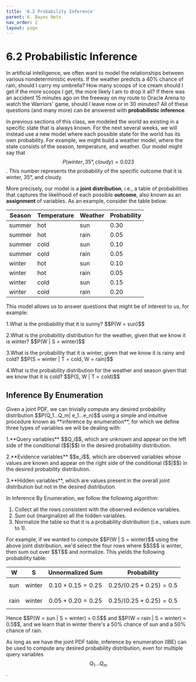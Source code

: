 ```yaml
---
title: '6.2 Probability Inference'
parent: 6. Bayes Nets
nav_order: 2
layout: page
---
```


# 6.2 Probabilistic Inference

In artificial intelligence, we often want to model the relationships between various nondeterministic events. If the weather predicts a 40% chance of rain, should I carry my umbrella? How many scoops of ice cream should I get if the more scoops I get, the more likely I am to drop it all? If there was an accident 15 minutes ago on the freeway on my route to Oracle Arena to watch the Warriors' game, should I leave now or in 30 minutes? All of these questions (and many more) can be answered with **probabilistic inference**.

In previous sections of this class, we modeled the world as existing in a specific state that is always known. For the next several weeks, we will instead use a new model where each possible state for the world has its own probability. For example, we might build a weather model, where the state consists of the season, temperature, and weather. Our model might say that $$P(winter, 35°, cloudy) = 0.023$$. This number represents the probability of the specific outcome that it is winter, 35°, and cloudy.

More precisely, our model is a **joint distribution**, i.e., a table of probabilities that captures the likelihood of each possible **outcome**, also known as an **assignment** of variables. As an example, consider the table below:

| **Season** | **Temperature** | **Weather** | **Probability** |
| ---------- | --------------- | ----------- | --------------- |
| summer     | hot             | sun         | 0.30            |
| summer     | hot             | rain        | 0.05            |
| summer     | cold            | sun         | 0.10            |
| summer     | cold            | rain        | 0.05            |
| winter     | hot             | sun         | 0.10            |
| winter     | hot             | rain        | 0.05            |
| winter     | cold            | sun         | 0.15            |
| winter     | cold            | rain        | 0.20            |

This model allows us to answer questions that might be of interest to us, for example:

<p></p>
1.What is the probability that it is sunny? $$P(W = sun)$$
<p></p>
2.What is the probability distribution for the weather, given that we know it is winter? $$P(W | S = winter)$$
<p></p>
3.What is the probability that it is winter, given that we know it is rainy and cold? $$P(S = winter | T = cold, W = rain)$$
<p></p>
4.What is the probability distribution for the weather and season given that we know that it is cold? $$P(S, W | T = cold)$$

## Inference By Enumeration

<p></p>
Given a joint PDF, we can trivially compute any desired probability distribution $$P(Q_1...Q_m| e_1...e_n)$$ using a simple and intuitive procedure known as **inference by enumeration**, for which we define three types of variables we will be dealing with:
<p></p>
1.**Query variables** $$Q_i$$, which are unknown and appear on the left side of the conditional ($$|$$) in the desired probability distribution.
<p></p>
2.**Evidence variables** $$e_i$$, which are observed variables whose values are known and appear on the right side of the conditional ($$|$$) in the desired probability distribution.
<p></p>
3.**Hidden variables**, which are values present in the overall joint distribution but not in the desired distribution.

In Inference By Enumeration, we follow the following algorithm:

1. Collect all the rows consistent with the observed evidence variables.
2. Sum out (marginalize) all the hidden variables.
3. Normalize the table so that it is a probability distribution (i.e., values sum to 1).
<p></p>
For example, if we wanted to compute $$P(W | S = winter)$$ using the above joint distribution, we'd select the four rows where $$S$$ is winter, then sum out over $$T$$ and normalize. This yields the following probability table:

| **W** | **S**  | **Unnormalized Sum**   | **Probability**                |
| ----- | ------ | ---------------------- | ------------------------------ |
| sun   | winter | $$0.10 + 0.15 = 0.25$$ | $$0.25 / (0.25 + 0.25) = 0.5$$ |
| rain  | winter | $$0.05 + 0.20 = 0.25$$ | $$0.25 / (0.25 + 0.25) = 0.5$$ |

<p></p>
Hence $$P(W = sun | S = winter) = 0.5$$ and $$P(W = rain | S = winter) = 0.5$$, and we learn that in winter there's a 50% chance of sun and a 50% chance of rain.

As long as we have the joint PDF table, inference by enumeration (IBE) can be used to compute any desired probability distribution, even for multiple query variables $$Q_1...Q_m$$.
